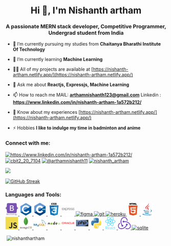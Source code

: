 <h1 align="center">Hi 👋, I'm Nishanth artham</h1>
<h3 align="center">A passionate MERN stack developer, Competitive Programmer, Undergrad student from India</h3>

- 🏫 I’m currently pursuing my studies from **Chaitanya Bharathi Institute Of Technology**

- 🌱 I’m currently learning **Machine Learning**

- 👨‍💻 All of my projects are available at [https://nishanth-artham.netlify.app/](https://nishanth-artham.netlify.app/)

- 💬 Ask me about **Reactjs, Expressjs, Machine Learning**

- 📫 How to reach me MAIL: **arthamnishanth123@gmail.com** Linkedin : **https://www.linkedin.com/in/nishanth-artham-1a572b212/**

- 📄 Know about my experiences [https://nishanth-artham.netlify.app/](https://nishanth-artham.netlify.app/)

- ⚡ Hobbies **I like to indulge my time in badminton and anime**


<h3 align="left">Connect with me:</h3>
<p align="left">
<a href="https://linkedin.com/in/https://www.linkedin.com/in/nishanth-artham-1a572b212/" target="blank"><img align="center" src="https://raw.githubusercontent.com/rahuldkjain/github-profile-readme-generator/master/src/images/icons/Social/linked-in-alt.svg" alt="https://www.linkedin.com/in/nishanth-artham-1a572b212/" height="30" width="40" /></a>
<a href="https://www.codechef.com/users/cbit2_20_7104" target="blank"><img align="center" src="https://cdn.jsdelivr.net/npm/simple-icons@3.1.0/icons/codechef.svg" alt="cbit2_20_7104" height="30" width="40" /></a>
<a href="https://www.hackerrank.com/@arthamnishanth11" target="blank"><img align="center" src="https://raw.githubusercontent.com/rahuldkjain/github-profile-readme-generator/master/src/images/icons/Social/hackerrank.svg" alt="@arthamnishanth11" height="30" width="40" /></a>
<a href="https://www.leetcode.com/nishanth_artham" target="blank"><img align="center" src="https://raw.githubusercontent.com/rahuldkjain/github-profile-readme-generator/master/src/images/icons/Social/leet-code.svg" alt="nishanth_artham" height="30" width="40" /></a>
</p>

<a href="https://git.io/streak-stats"><img src="[https://github-readme-streak-stats.herokuapp.com?user=DenverCoder1](http://github-readme-streak-stats.herokuapp.com?user=nishanthartham&theme=dark&hide_border=true)"/></a>

<!-- <p>&nbsp;<img align="center" src="(http://github-readme-streak-stats.herokuapp.com?user=nishanthartham&theme=dark&hide_border=true)](https://git.io/streak-stats)" alt="nishanthartham" /></p> -->
[![GitHub Streak](http://github-readme-streak-stats.herokuapp.com?user=nishanthartham&theme=dark&hide_border=true)](https://git.io/streak-stats)
<h3 align="left">Languages and Tools:</h3>
<p align="left"> <a href="https://getbootstrap.com" target="_blank" rel="noreferrer"> <img src="https://raw.githubusercontent.com/devicons/devicon/master/icons/bootstrap/bootstrap-plain-wordmark.svg" alt="bootstrap" width="40" height="40"/> </a> <a href="https://www.cprogramming.com/" target="_blank" rel="noreferrer"> <img src="https://raw.githubusercontent.com/devicons/devicon/master/icons/c/c-original.svg" alt="c" width="40" height="40"/> </a> <a href="https://www.w3schools.com/cpp/" target="_blank" rel="noreferrer"> <img src="https://raw.githubusercontent.com/devicons/devicon/master/icons/cplusplus/cplusplus-original.svg" alt="cplusplus" width="40" height="40"/> </a> <a href="https://www.w3schools.com/css/" target="_blank" rel="noreferrer"> <img src="https://raw.githubusercontent.com/devicons/devicon/master/icons/css3/css3-original-wordmark.svg" alt="css3" width="40" height="40"/> </a> <a href="https://expressjs.com" target="_blank" rel="noreferrer"> <img src="https://raw.githubusercontent.com/devicons/devicon/master/icons/express/express-original-wordmark.svg" alt="express" width="40" height="40"/> </a> <a href="https://www.figma.com/" target="_blank" rel="noreferrer"> <img src="https://www.vectorlogo.zone/logos/figma/figma-icon.svg" alt="figma" width="40" height="40"/> </a> <a href="https://git-scm.com/" target="_blank" rel="noreferrer"> <img src="https://www.vectorlogo.zone/logos/git-scm/git-scm-icon.svg" alt="git" width="40" height="40"/> </a> <a href="https://heroku.com" target="_blank" rel="noreferrer"> <img src="https://www.vectorlogo.zone/logos/heroku/heroku-icon.svg" alt="heroku" width="40" height="40"/> </a> <a href="https://www.w3.org/html/" target="_blank" rel="noreferrer"> <img src="https://raw.githubusercontent.com/devicons/devicon/master/icons/html5/html5-original-wordmark.svg" alt="html5" width="40" height="40"/> </a> <a href="https://www.java.com" target="_blank" rel="noreferrer"> <img src="https://raw.githubusercontent.com/devicons/devicon/master/icons/java/java-original.svg" alt="java" width="40" height="40"/> </a> <a href="https://developer.mozilla.org/en-US/docs/Web/JavaScript" target="_blank" rel="noreferrer"> <img src="https://raw.githubusercontent.com/devicons/devicon/master/icons/javascript/javascript-original.svg" alt="javascript" width="40" height="40"/> </a> <a href="https://www.mongodb.com/" target="_blank" rel="noreferrer"> <img src="https://raw.githubusercontent.com/devicons/devicon/master/icons/mongodb/mongodb-original-wordmark.svg" alt="mongodb" width="40" height="40"/> </a> <a href="https://www.mysql.com/" target="_blank" rel="noreferrer"> <img src="https://raw.githubusercontent.com/devicons/devicon/master/icons/mysql/mysql-original-wordmark.svg" alt="mysql" width="40" height="40"/> </a> <a href="https://nodejs.org" target="_blank" rel="noreferrer"> <img src="https://raw.githubusercontent.com/devicons/devicon/master/icons/nodejs/nodejs-original-wordmark.svg" alt="nodejs" width="40" height="40"/> </a> <a href="https://www.oracle.com/" target="_blank" rel="noreferrer"> <img src="https://raw.githubusercontent.com/devicons/devicon/master/icons/oracle/oracle-original.svg" alt="oracle" width="40" height="40"/> </a> <a href="https://www.php.net" target="_blank" rel="noreferrer"> <img src="https://raw.githubusercontent.com/devicons/devicon/master/icons/php/php-original.svg" alt="php" width="40" height="40"/> </a> <a href="https://www.python.org" target="_blank" rel="noreferrer"> <img src="https://raw.githubusercontent.com/devicons/devicon/master/icons/python/python-original.svg" alt="python" width="40" height="40"/> </a> <a href="https://reactjs.org/" target="_blank" rel="noreferrer"> <img src="https://raw.githubusercontent.com/devicons/devicon/master/icons/react/react-original-wordmark.svg" alt="react" width="40" height="40"/> </a> <a href="https://redux.js.org" target="_blank" rel="noreferrer"> <img src="https://raw.githubusercontent.com/devicons/devicon/master/icons/redux/redux-original.svg" alt="redux" width="40" height="40"/> </a> <a href="https://www.sqlite.org/" target="_blank" rel="noreferrer"> <img src="https://www.vectorlogo.zone/logos/sqlite/sqlite-icon.svg" alt="sqlite" width="40" height="40"/> </a> </p>

<p>&nbsp;<img align="center" src="https://github-readme-stats.vercel.app/api?username=nishanthartham&show_icons=true&locale=en" alt="nishanthartham" /></p>
